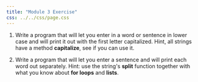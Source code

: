 ```yaml
---
title: "Module 3 Exercise"
css: ../../css/page.css
---
```


1. Write a program that will let you enter in a word or sentence in lower case 
   and will print it out with the first letter capitalized. Hint, all 
   strings have a method **capitalize**, see if you can use it.

2. Write a program that will let you enter a sentence and will print each word
   out separately. Hint: use the string's **split** function together with what
   you know about **for loops** and **lists**.

